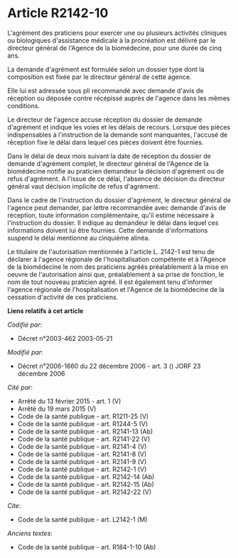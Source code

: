 # Article R2142-10

L'agrément des praticiens pour exercer une ou plusieurs activités cliniques ou biologiques d'assistance médicale à la
procréation est délivré par le directeur général de l'Agence de la biomédecine, pour une durée de cinq ans.

La demande d'agrément est formulée selon un dossier type dont la composition est fixée par le directeur général de cette
agence.

Elle lui est adressée sous pli recommandé avec demande d'avis de réception ou déposée contre récépissé auprès de l'agence
dans les mêmes conditions.

Le directeur de l'agence accuse réception du dossier de demande d'agrément et indique les voies et les délais de recours.
Lorsque des pièces indispensables à l'instruction de la demande sont manquantes, l'accusé de réception fixe le délai dans
lequel ces pièces doivent être fournies.

Dans le délai de deux mois suivant la date de réception du dossier de demande d'agrément complet, le directeur général de
l'Agence de la biomédecine notifie au praticien demandeur la décision d'agrément ou de refus d'agrément. A l'issue de ce
délai, l'absence de décision du directeur général vaut décision implicite de refus d'agrément.

Dans le cadre de l'instruction du dossier d'agrément, le directeur général de l'agence peut demander, par lettre recommandée
avec demande d'avis de réception, toute information complémentaire, qu'il estime nécessaire à l'instruction du dossier. Il
indique au demandeur le délai dans lequel ces informations doivent lui être fournies. Cette demande d'informations suspend le
délai mentionné au cinquième alinéa.

Le titulaire de l'autorisation mentionnée à l'article L. 2142-1 est tenu de déclarer à l'agence régionale de
l'hospitalisation compétente et à l'Agence de la biomédecine le nom des praticiens agréés préalablement à la mise en oeuvre
de l'autorisation ainsi que, préalablement à sa prise de fonction, le nom de tout nouveau praticien agréé. Il est également
tenu d'informer l'agence régionale de l'hospitalisation et l'Agence de la biomédecine de la cessation d'activité de ces
praticiens.

**Liens relatifs à cet article**

_Codifié par_:

  - Décret n°2003-462 2003-05-21

_Modifié par_:

  - Décret n°2006-1660 du 22 décembre 2006 - art. 3 () JORF 23 décembre 2006

_Cité par_:

  - Arrêté du 13 février 2015 - art. 1 (V)
  - Arrêté du 19 mars 2015 (V)
  - Code de la santé publique - art. R1211-25 (V)
  - Code de la santé publique - art. R1244-5 (V)
  - Code de la santé publique - art. R2141-13 (Ab)
  - Code de la santé publique - art. R2141-22 (V)
  - Code de la santé publique - art. R2141-4 (V)
  - Code de la santé publique - art. R2141-8 (V)
  - Code de la santé publique - art. R2141-9 (V)
  - Code de la santé publique - art. R2142-1 (V)
  - Code de la santé publique - art. R2142-14 (Ab)
  - Code de la santé publique - art. R2142-15 (Ab)
  - Code de la santé publique - art. R2142-22 (V)

_Cite_:

  - Code de la santé publique - art. L2142-1 (M)

_Anciens textes_:

  - Code de la santé publique - art. R184-1-10 (Ab)
